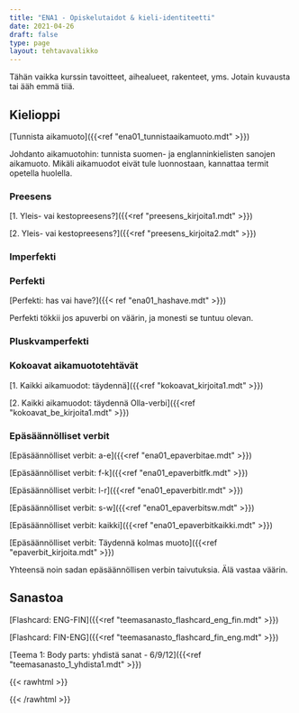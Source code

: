 ```yaml
---
title: "ENA1 - Opiskelutaidot & kieli-identiteetti"
date: 2021-04-26
draft: false
type: page
layout: tehtavavalikko
---
```

Tähän vaikka kurssin tavoitteet, aihealueet, rakenteet, yms. Jotain kuvausta tai ääh emmä tiiä.

## Kielioppi

[Tunnista aikamuoto]({{<ref "ena01_tunnistaaikamuoto.mdt" >}})

Johdanto aikamuotohin: tunnista suomen- ja englanninkielisten sanojen aikamuoto. Mikäli aikamuodot eivät tule luonnostaan, kannattaa termit opetella huolella.

### Preesens

[1. Yleis- vai kestopreesens?]({{<ref "preesens_kirjoita1.mdt" >}})

[2. Yleis- vai kestopreesens?]({{<ref "preesens_kirjoita2.mdt" >}})

### Imperfekti

### Perfekti

[Perfekti: has vai have?]({{< ref "ena01_hashave.mdt" >}})

Perfekti tökkii jos apuverbi on väärin, ja monesti se tuntuu olevan.

### Pluskvamperfekti


### Kokoavat aikamuototehtävät

[1. Kaikki aikamuodot: täydennä]({{<ref "kokoavat_kirjoita1.mdt" >}})

[2. Kaikki aikamuodot: täydennä Olla-verbi]({{<ref "kokoavat_be_kirjoita1.mdt" >}})

### Epäsäännölliset verbit

[Epäsäännölliset verbit: a-e]({{<ref "ena01_epaverbitae.mdt" >}})

[Epäsäännölliset verbit: f-k]({{<ref "ena01_epaverbitfk.mdt" >}})

[Epäsäännölliset verbit: l-r]({{<ref "ena01_epaverbitlr.mdt" >}})

[Epäsäännölliset verbit: s-w]({{<ref "ena01_epaverbitsw.mdt" >}})

[Epäsäännölliset verbit: kaikki]({{<ref "ena01_epaverbitkaikki.mdt" >}})

[Epäsäännölliset verbit: Täydennä kolmas muoto]({{<ref "epaverbit_kirjoita.mdt" >}})

Yhteensä noin sadan epäsäännöllisen verbin taivutuksia. Älä vastaa väärin.


## Sanastoa

[Flashcard: ENG-FIN]({{<ref "teemasanasto_flashcard_eng_fin.mdt" >}})

[Flashcard: FIN-ENG]({{<ref "teemasanasto_flashcard_fin_eng.mdt" >}})

[Teema 1: Body parts: yhdistä sanat - 6/9/12]({{<ref "teemasanasto_1_yhdista1.mdt" >}})


{{< rawhtml >}}
<style>
#hello{
    background: url(/img/kansikuvat/kurssivalikot/ena1.jpg)
}

#hello h {
    font-size: 2.5em!important;
}
</style>
{{< /rawhtml >}}
